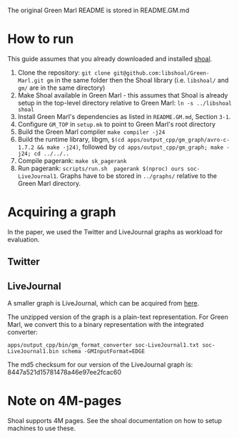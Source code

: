 The original Green Marl README is stored in README.GM.md

# How to run

This guide assumes that you already downloaded and installed [shoal](https://github.com/libshoal/shoal).

1.  Clone the repository: `git clone git@github.com:libshoal/Green-Marl.git gm` in the same folder then the Shoal library (i.e. `libshoal/` and `gm/` are in the same directory)
2.  Make Shoal available in Green Marl - this assumes that Shoal is already setup in the top-level directory relative to Green Marl: `ln -s ../libshoal shoal`
3.  Install Green Marl's dependencies as listed in `README.GM.md`, Section `3-1`.
3.  Configure `GM_TOP` in `setup.mk` to point to Green Marl's root directory
4.  Build the Green Marl compiler `make compiler -j24`
5.  Build the runtime library, libgm, `$(cd apps/output_cpp/gm_graph/avro-c-1.7.2 && make -j24)`, followed by `cd apps/output_cpp/gm_graph; make -j24; cd ../../..`
6.  Compile pagerank: `make sk_pagerank`
7.  Run pagerank: `scripts/run.sh  pagerank $(nproc) ours soc-LiveJournal1`. Graphs have to be stored in `../graphs/` relative to the Green Marl directory.

# Acquiring a graph

In the paper, we used the Twitter and LiveJournal graphs as workload for evaluation.

## Twitter

## LiveJournal

A smaller graph is LiveJournal, which can be acquired from
    [here](http://snap.stanford.edu/data/soc-LiveJournal1.html).

The unzipped version of the graph is a plain-text representation. For
Green Marl, we convert this to a binary representation with the
integrated converter:

`apps/output_cpp/bin/gm_format_converter soc-LiveJournal1.txt soc-LiveJournal1.bin schema -GMInputFormat=EDGE`

The md5 checksum for our version of the LiveJournal graph is: 8447a521d15781478a46e97ee2fcac60

# Note on 4M-pages

Shoal supports 4M pages. See the shoal documentation on how to setup
machines to use these.
